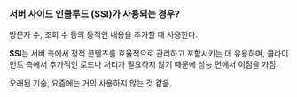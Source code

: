 ### 서버 사이드 인클루드 (SSI)가 사용되는 경우?

방문자 수, 조회 수 등의 동적인 내용을 추가할 때 사용한다.

**SSI**는 서버 측에서 정적 콘텐츠를 효율적으로 관리하고 포함시키는 데 유용하며, 클라이언트 측에서 추가적인 로드나 처리가 필요하지 않기 때문에 성능 면에서 이점을 가짐.

오래된 기술, 요즘에는 거의 사용하지 않는 것 같음.
